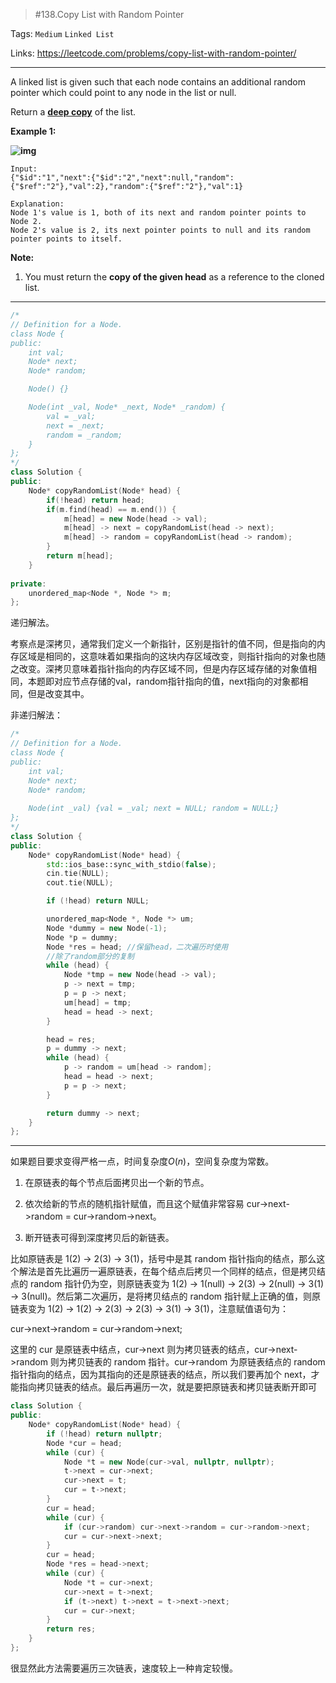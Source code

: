 > #138.Copy List with Random Pointer

Tags: `Medium` `Linked List`

Links: <https://leetcode.com/problems/copy-list-with-random-pointer/>

---

A linked list is given such that each node contains an additional random pointer which could point to any node in the list or null.

Return a [**deep copy**](https://en.wikipedia.org/wiki/Object_copying#Deep_copy) of the list.

 

**Example 1:**

**![img](https://discuss.leetcode.com/uploads/files/1470150906153-2yxeznm.png)**

```
Input:
{"$id":"1","next":{"$id":"2","next":null,"random":{"$ref":"2"},"val":2},"random":{"$ref":"2"},"val":1}

Explanation:
Node 1's value is 1, both of its next and random pointer points to Node 2.
Node 2's value is 2, its next pointer points to null and its random pointer points to itself.
```

 

**Note:**

1. You must return the **copy of the given head** as a reference to the cloned list.

---

```c++
/*
// Definition for a Node.
class Node {
public:
    int val;
    Node* next;
    Node* random;

    Node() {}

    Node(int _val, Node* _next, Node* _random) {
        val = _val;
        next = _next;
        random = _random;
    }
};
*/
class Solution {
public:
    Node* copyRandomList(Node* head) {
        if(!head) return head;
        if(m.find(head) == m.end()) {
            m[head] = new Node(head -> val);
            m[head] -> next = copyRandomList(head -> next);
            m[head] -> random = copyRandomList(head -> random);
        } 
        return m[head];
    }
    
private:
    unordered_map<Node *, Node *> m;
};
```

递归解法。

考察点是深拷贝，通常我们定义一个新指针，区别是指针的值不同，但是指向的内存区域是相同的，这意味着如果指向的这块内存区域改变，则指针指向的对象也随之改变。深拷贝意味着指针指向的内存区域不同，但是内存区域存储的对象值相同，本题即对应节点存储的val，random指针指向的值，next指向的对象都相同，但是改变其中。

非递归解法：

```c++
/*
// Definition for a Node.
class Node {
public:
    int val;
    Node* next;
    Node* random;
    
    Node(int _val) {val = _val; next = NULL; random = NULL;}
};
*/
class Solution {
public:
    Node* copyRandomList(Node* head) {
        std::ios_base::sync_with_stdio(false);
		cin.tie(NULL);
		cout.tie(NULL);

        if (!head) return NULL;

        unordered_map<Node *, Node *> um;
        Node *dummy = new Node(-1);
        Node *p = dummy;
        Node *res = head; //保留head，二次遍历时使用
        //除了random部分的复制
        while (head) {
            Node *tmp = new Node(head -> val);
            p -> next = tmp;
            p = p -> next;
            um[head] = tmp;
            head = head -> next;
        }

        head = res;
        p = dummy -> next;
        while (head) {
            p -> random = um[head -> random];
            head = head -> next;
            p = p -> next;
        }

        return dummy -> next;
    }
};
```



----

如果题目要求变得严格一点，时间复杂度$O(n)$，空间复杂度为常数。

1. 在原链表的每个节点后面拷贝出一个新的节点。


2. 依次给新的节点的随机指针赋值，而且这个赋值非常容易 cur->next->random = cur->random->next。
3. 断开链表可得到深度拷贝后的新链表。

比如原链表是 1(2) -> 2(3) -> 3(1)，括号中是其 random 指针指向的结点，那么这个解法是首先比遍历一遍原链表，在每个结点后拷贝一个同样的结点，但是拷贝结点的 random 指针仍为空，则原链表变为 1(2) -> 1(null) -> 2(3) -> 2(null) -> 3(1) -> 3(null)。然后第二次遍历，是将拷贝结点的 random 指针赋上正确的值，则原链表变为 1(2) -> 1(2) -> 2(3) -> 2(3) -> 3(1) -> 3(1)，注意赋值语句为：

cur->next->random = cur->random->next;

这里的 cur 是原链表中结点，cur->next 则为拷贝链表的结点，cur->next->random 则为拷贝链表的 random 指针。cur->random 为原链表结点的 random 指针指向的结点，因为其指向的还是原链表的结点，所以我们要再加个 next，才能指向拷贝链表的结点。最后再遍历一次，就是要把原链表和拷贝链表断开即可

```c++
class Solution {
public:
    Node* copyRandomList(Node* head) {
        if (!head) return nullptr;
        Node *cur = head;
        while (cur) {
            Node *t = new Node(cur->val, nullptr, nullptr);
            t->next = cur->next;
            cur->next = t;
            cur = t->next;
        }
        cur = head;
        while (cur) {
            if (cur->random) cur->next->random = cur->random->next;
            cur = cur->next->next;
        }
        cur = head;
        Node *res = head->next;
        while (cur) {
            Node *t = cur->next;
            cur->next = t->next;
            if (t->next) t->next = t->next->next;
            cur = cur->next;
        }
        return res;
    }
};
```

很显然此方法需要遍历三次链表，速度较上一种肯定较慢。